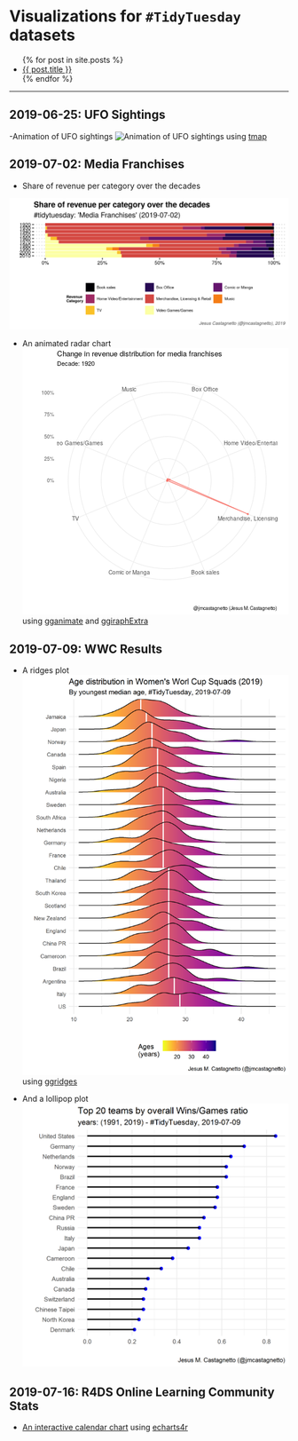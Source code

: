 # Visualizations for `#TidyTuesday` datasets

<ul>
  {% for post in site.posts %}
    <li>
      <a href="{{ post.url }}">{{ post.title }}</a>
    </li>
  {% endfor %}
</ul>

<hr />

## 2019-06-25: UFO Sightings

-Animation of UFO sightings
![Animation of UFO sightings](2019-06-25_ufo-sightings/animation-ufo-sightings_1910-2014.gif) using [tmap](https://github.com/mtennekes/tmap)


## 2019-07-02: Media Franchises

- Share of revenue per category over the decades

![Share of revenue per category over the decades](2019-07-02_media-franchises/20190702-tidytuesday-media-franchises-category-decades.png)

- An animated radar chart
![An animated radar chart](2019-07-02_media-franchises/radar-chart.gif)
using [gganimate](https://gganimate.com/) and [ggiraphExtra](https://github.com/cardiomoon/ggiraphExtra)

## 2019-07-09: WWC Results

- A ridges plot
![Rigdges plot of WWC results](2019-07-09-womens_world_cup_results/20190709-wwcr-ridges_plot.png) using [ggridges](https://github.com/clauswilke/ggridges)

- And a lollipop plot
![Lollipop plot of WWC results](2019-07-09-womens_world_cup_results/20190709-wwcr-lollipop_plot.png)

## 2019-07-16: R4DS Online Learning Community Stats

- [An interactive calendar chart](2019-07-16-r4ds-members/calendar-chart.html) using [echarts4r](https://echarts4r.john-coene.com/index.html)
